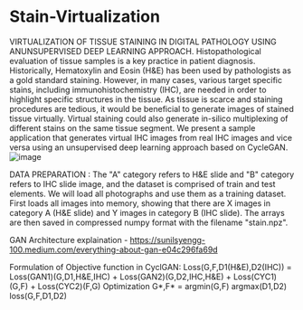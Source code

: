 # Stain-Virtualization
VIRTUALIZATION OF TISSUE STAINING IN DIGITAL PATHOLOGY USING ANUNSUPERVISED DEEP LEARNING APPROACH.
Histopathological evaluation of tissue samples is a key practice in patient diagnosis. Historically, Hematoxylin and Eosin (H&E) has been used by pathologists as a gold standard staining. However, in many cases, various target specific stains, including immunohistochemistry (IHC), are needed in order to highlight specific structures in the tissue. As tissue is scarce and staining procedures are tedious, it would be beneficial to generate images of stained tissue virtually. Virtual staining could also generate in-silico multiplexing of different stains on the same tissue segment. We present a sample application that generates virtual IHC images from real IHC images  and vice versa using an unsupervised deep learning approach based on CycleGAN. 
![image](https://user-images.githubusercontent.com/69753319/117068001-91e01b80-acdf-11eb-8ae5-4bdb94547f0b.png)

DATA PREPARATION :
The "A" category refers to H&E slide and "B" category refers to IHC slide image, and the dataset is comprised of train and test elements. We will load all photographs and use them as a training dataset. First loads all images into memory, showing that there are X images in category A (H&E slide) and Y images in category B (IHC slide). The arrays are then saved in compressed numpy format with the filename "stain.npz". 

GAN Architecture explaination - https://sunilsyengg-100.medium.com/everything-about-gan-e04c296fa69d

Formulation of Objective function in CyclGAN: 
Loss(G,F,D1(H&E),D2(IHC)) = Loss(GAN1)(G,D1,H&E,IHC) + Loss(GAN2)(G,D2,IHC,H&E) + Loss(CYC1)(G,F) + Loss(CYC2)(F,G)
Optimization
G*,F*  = argmin(G,F) argmax(D1,D2) loss(G,F,D1,D2)
